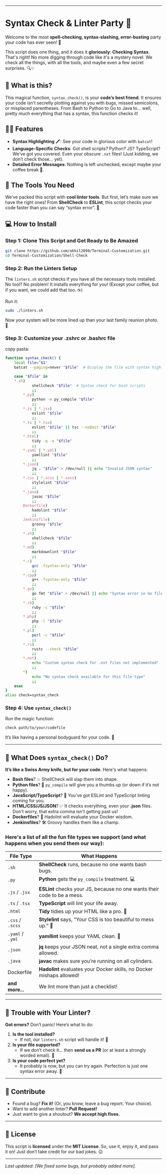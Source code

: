 
---

# Syntax Check & Linter Party 🎉

Welcome to the most **spell-checking, syntax-slashing, error-busting** party your code has ever seen! 🥳

This script does one thing, and it does it **gloriously**: **Checking Syntax**. That's right! No more digging through code like it's a mystery novel. We check all the things, with all the tools, and maybe even a few secret surprises. 🔍✨

## 🎯 What is this?

This magical function, `syntax_check()`, is your **code’s best friend**. It ensures your code isn’t secretly plotting against you with bugs, missed semicolons, or misplaced parentheses. From Bash to Python to Go to Java to... well, pretty much everything that has a syntax, this function checks it!

## 🧙‍♂️ Features

- **Syntax Highlighting** 🖍: See your code in glorious color with `batcat`!
- **Language-Specific Checks**: Got shell scripts? Python? JS? TypeScript? We’ve got you covered. Even your obscure `.nxt` files! (Just kidding, we don’t check those… yet).
- **Detailed Error Messages**: Nothing is left unchecked, except maybe your coffee break 🍵.

## 🔧 The Tools You Need

We’ve packed this script with **cool linter tools**. But first, let’s make sure we have the right ones! From **ShellCheck** to **ESLint**, this script checks your code faster than you can say “syntax error”. 🚀

## 💻 How to Install

### Step 1: Clone This Script and Get Ready to Be Amazed

```bash
git clone https://github.com/akhil2099/Terminal-Customization.git
cd Terminal-Customization/Shell-Check
```

### Step 2: Run the Linters Setup

The `linters.sh` script checks if you have all the necessary tools installed. No tool? No problem! It installs everything for you! (Except your coffee, but if you want, we could add that too. ☕)

Run it:

```bash
sudo ./linters.sh
```

Now your system will be more lined up than your last family reunion photo. 📸


### Step 3: Customize your .zshrc or .bashrc file

copy pasta:

```bash
function syntax_check() {
    local file="$1"
    batcat --paging=never "$file"  # Display the file with syntax highlighting

    case "$file" in
	*.sh)
            shellcheck "$file"  # Syntax check for bash scripts
            ;;
        *.py) 
            python -m py_compile "$file" 
            ;;
        *.js | *.jsx) 
            eslint "$file" 
            ;;
        *.ts | *.tsx) 
            eslint "$file" || tsc --noEmit "$file" 
            ;;
        *.html) 
            tidy -q -e "$file" 
            ;;
        *.yaml | *.yml) 
            yamllint "$file" 
            ;;
        *.json) 
            jq . "$file" > /dev/null || echo "Invalid JSON syntax" 
            ;;
        *.css | *.scss | *.sass) 
            stylelint "$file" 
            ;;
        *.java) 
            javac "$file" 
            ;;
        Dockerfile) 
            hadolint "$file" 
            ;;
        Jenkinsfile) 
            groovy "$file" 
            ;;
        *.sh) 
            shellcheck "$file" 
            ;;
        *.md) 
            markdownlint "$file" 
            ;;
        *.c) 
            gcc -fsyntax-only "$file" 
            ;;
        *.cpp) 
            g++ -fsyntax-only "$file" 
            ;;
        *.go) 
            go fmt "$file" > /dev/null || echo "Syntax error in Go file" 
            ;;
        *.rb) 
            ruby -c "$file" 
            ;;
        *.php) 
            php -l "$file" 
            ;;
        *.pl) 
            perl -c "$file" 
            ;;
        *.rs) 
            rustc --check "$file" 
            ;;
        *.nxt) 
            echo "Custom syntax check for .nxt files not implemented" 
            ;;
        *) 
            echo "No syntax check available for this file type" 
            ;;
    esac
}
alias check=syntax_check

```


### Step 4: Use `syntax_check()`

Run the magic function:

```bash
check path/to/your/codefile
```

It’s like having a personal bodyguard for your code. 💪

---

## 🎉 What Does `syntax_check()` Do?

**It’s like a Swiss Army knife, but for your code**. Here's what happens:

- **Bash files**? 💥 ShellCheck will slap them into shape.
- **Python files**? 🐍 `py_compile` will give you a thumbs up (or down if it’s not happy).
- **JavaScript/TypeScript**? 📜 You’ve got ESLint and TypeScript linting coming for you.
- **HTML/CSS/JS/JSON**? ✅ It checks everything, even your **.json** files. Don't worry, that extra comma isn't getting past us!
- **Dockerfiles**? 🐳 Hadolint will evaluate your Docker wisdom.
- **Jenkinsfiles**? 🛠 Groovy handles them like a champ.

### Here's a list of all the fun file types we support (and what happens when you send them our way):

| File Type   | What Happens                                  |
|-------------|-----------------------------------------------|
| `.sh`       | **ShellCheck** runs, because no one wants bash bugs. |
| `.py`       | **Python** gets the `py_compile` treatment. 💻 |
| `.js` / `.jsx` | **ESLint** checks your JS, because no one wants their code to be a mess. |
| `.ts` / `.tsx` | **TypeScript** will lint your life away. |
| `.html`     | **Tidy** tidies up your HTML like a pro. 💅 |
| `.css` / `.scss` | **Stylelint** says, “Your CSS is too beautiful to mess up.” 🌟 |
| `.yaml` / `.yml` | **yamllint** keeps your YAML clean. 🙌 |
| `.json`     | **jq** keeps your JSON neat, not a single extra comma allowed. |
| `.java`     | **javac** makes sure you’re running on all cylinders. |
| Dockerfile  | **Hadolint** evaluates your Docker skills, no Docker mishaps allowed! |
| **and more...** | We lint more than just a checklist! |

---

## 🤖 Trouble with Your Linter?

**Got errors?** Don’t panic! Here’s what to do:

1. **Is the tool installed?**
   - If not, our `linters.sh` script will handle it! 🚀
2. **Is your file supported?**
   - If we don’t check it... then **send us a PR** (or at least a strongly worded email). 📧
3. **Is your code perfect yet?**
   - It probably is now, but you can try again. Perfection is just one syntax error away. 🔄

---

## 🍻 Contribute

- Found a bug? **Fix it!** (Or, you know, leave a bug report. Your choice).
- Want to add another linter? **Pull Request!**
- Just want to give a shoutout? **We accept high fives.**

---

## 🎨 License

This script is **licensed** under the **MIT License**. So, use it, enjoy it, and pass it on! Just don’t take credit for our bad jokes. 😉

---

*Last updated: [We fixed some bugs, but probably added more].*
